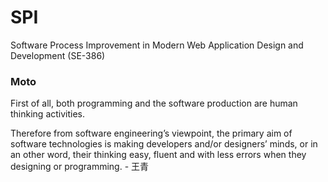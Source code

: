# SPI
Software Process Improvement in Modern Web Application Design and Development (SE-386)

### Moto
First of all, both programming and the software production are human
thinking activities.

Therefore from software engineering’s viewpoint, the primary aim of
software technologies is making developers and/or designers’ minds,
or in an other word, their thinking easy, fluent and with less errors
when they designing or programming.
                                                                - 王青
